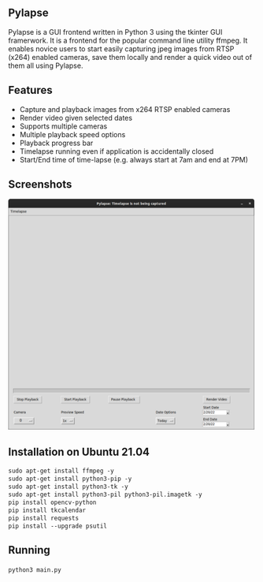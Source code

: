 ## Pylapse
Pylapse is a GUI frontend written in Python 3 using the tkinter GUI framerwork. It is a frontend for the popular command line utility ffmpeg. It enables novice users to start easily capturing jpeg images from RTSP (x264) enabled cameras, save them locally and render a quick video out of them all using Pylapse.

## Features

- Capture and playback images from x264 RTSP enabled cameras
- Render video given selected dates
- Supports multiple cameras
- Multiple playback speed options
- Playback progress bar
- Timelapse running even if application is accidentally closed
- Start/End time of time-lapse (e.g. always start at 7am and end at 7PM)


## Screenshots

<img width="500" src="Screenshots/_000.png">

## Installation on Ubuntu 21.04

```
sudo apt-get install ffmpeg -y
sudo apt-get install python3-pip -y
sudo apt-get install python3-tk -y
sudo apt-get install python3-pil python3-pil.imagetk -y
pip install opencv-python
pip install tkcalendar
pip install requests
pip install --upgrade psutil
```


## Running 

`python3 main.py`

